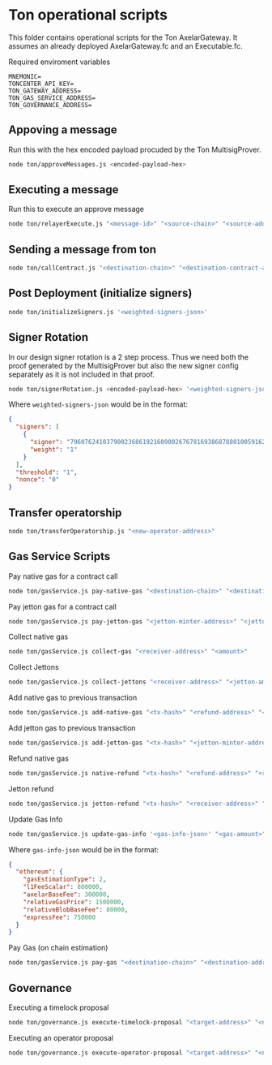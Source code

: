 
# Ton operational scripts

This folder contains operational scripts for the Ton AxelarGateway. It assumes an already deployed AxelarGateway.fc and an Executable.fc.

Required enviroment variables

```
MNEMONIC=
TONCENTER_API_KEY=
TON_GATEWAY_ADDRESS=
TON_GAS_SERVICE_ADDRESS=
TON_GOVERNANCE_ADDRESS=
```

## Appoving a message

Run this with the hex encoded payload procuded by the Ton MultisigProver.

```bash
node ton/approveMessages.js <encoded-payload-hex>
```


## Executing a message

Run this to execute an approve message

```bash
node ton/relayerExecute.js "<message-id>" "<source-chain>" "<source-address>" "<payload-hex>" "<executable-address>" "<destination-chain>" "<payload-hash>"
```


## Sending a message from ton

```bash
node ton/callContract.js "<destination-chain>" "<destination-contract-address>" "<payload-hex>"
```


## Post Deployment (initialize signers)

```bash
node ton/initializeSigners.js '<weighted-signers-json>'
```

## Signer Rotation
In our design signer rotation is a 2 step process. Thus we need both the proof generated by the MultisigProver but also the new signer config separately as it is not included in that proof.

```bash
node ton/signerRotation.js <encoded-payload-hex> '<weighted-signers-json>'
```

Where `weighted-signers-json` would be in the format:

```json
{
  "signers": [
    {
      "signer": "79607624103790023686192160900267678169386878801005916234280733090365959006096",
      "weight": "1"
    }
  ],
  "threshold": "1",
  "nonce": "0"
}
```

## Transfer operatorship

```bash
node ton/transferOperatorship.js "<new-operator-address>"
```

## Gas Service Scripts

Pay native gas for a contract call

```bash
node ton/gasService.js pay-native-gas "<destination-chain>" "<destination-address>" "<payload-hex>" "<refund-address>" <gas-amount>
```

Pay jetton gas for a contract call

```bash
node ton/gasService.js pay-jetton-gas "<jetton-minter-address>" "<jetton-amount>" "<destination-chain>" "<destination-address>" "<payload-hex>"
```

Collect native gas

```bash
node ton/gasService.js collect-gas "<receiver-address>" "<amount>"
```

Collect Jettons

```bash
node ton/gasService.js collect-jettons "<receiver-address>" "<jetton-amount>" "<jetton-minter-address>"
```


Add native gas to previous transaction

```bash
node ton/gasService.js add-native-gas "<tx-hash>" "<refund-address>" "<gas-amount>"
```

Add jetton gas to previous transaction

```bash
node ton/gasService.js add-jetton-gas "<tx-hash>" "<jetton-minter-address>" "<jetton-amount>" "<refund-address>"
```

Refund native gas

```bash
node ton/gasService.js native-refund "<tx-hash>" "<refund-address>" "<refund-amount>"
```

Jetton refund

```bash
node ton/gasService.js jetton-refund "<tx-hash>" "<receiver-address>" "<jetton-amount>" "<jetton-minter-address>"
```

Update Gas Info

```bash
node ton/gasService.js update-gas-info '<gas-info-json>' "<gas-amount>"
```

Where `gas-info-json` would be in the format:

```json
{
  "ethereum": {
    "gasEstimationType": 2,
    "l1FeeScalar": 800000,
    "axelarBaseFee": 300000,
    "relativeGasPrice": 1500000,
    "relativeBlobBaseFee": 80000,
    "expressFee": 750000
  }
}
```

Pay Gas (on chain estimation)

```bash
node ton/gasService.js pay-gas "<destination-chain>" "<destination-address>" "<payload-hex>" "<refund-address>" "<execution-gas-limit>" "<estimate-on-chain>" "<gas-amount>"
```

## Governance

Executing a timelock proposal

```bash
node ton/governance.js execute-timelock-proposal "<target-address>" "<native-ton-amount>" "<proposal-hash>" "<proposal-hex-data>" "<timelock-seconds>" "<actual-timelock-value>" "<gas-amount>"
```

Executing an operator proposal

```bash
node ton/governance.js execute-operator-proposal "<target-address>" "<native-ton-amount>" "<proposal-hash>" "<proposal-hex-data>" "<gas-amount>"
```
